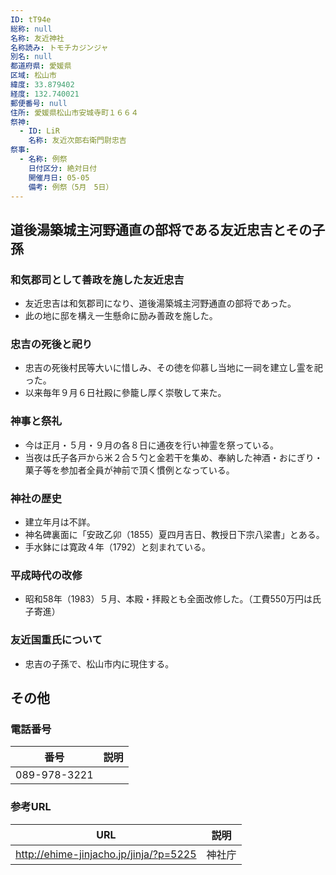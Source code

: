 ```yaml
---
ID: tT94e
総称: null
名称: 友近神社
名称読み: トモチカジンジャ
別名: null
都道府県: 愛媛県
区域: 松山市
緯度: 33.879402
経度: 132.740021
郵便番号: null
住所: 愛媛県松山市安城寺町１６６４
祭神:
  - ID: LiR
    名称: 友近次郎右衛門尉忠吉
祭事:
  - 名称: 例祭
    日付区分: 絶対日付
    開催月日: 05-05
    備考: 例祭（5月　5日）
---
```


## 道後湯築城主河野通直の部将である友近忠吉とその子孫

### 和気郡司として善政を施した友近忠吉

- 友近忠吉は和気郡司になり、道後湯築城主河野通直の部将であった。
- 此の地に邸を構え一生懸命に励み善政を施した。

### 忠吉の死後と祀り

- 忠吉の死後村民等大いに惜しみ、その徳を仰慕し当地に一祠を建立し霊を祀った。
- 以来毎年９月６日社殿に參籠し厚く崇敬して来た。

### 神事と祭礼

- 今は正月・５月・９月の各８日に通夜を行い神霊を祭っている。
- 当夜は氏子各戸から米２合５勺と金若干を集め、奉納した神酒・おにぎり・菓子等を参加者全員が神前で頂く慣例となっている。

### 神社の歴史

- 建立年月は不詳。
- 神名碑裏面に「安政乙卯（1855）夏四月吉日、教授日下宗八梁書」とある。
- 手水鉢には寛政４年（1792）と刻まれている。

### 平成時代の改修

- 昭和58年（1983）５月、本殿・拝殿とも全面改修した。（工費550万円は氏子寄進）

### 友近国重氏について

- 忠吉の子孫で、松山市内に現住する。

## その他

### 電話番号

| 番号         | 説明 |
| ------------ | ---- |
| 089-978-3221 |      |

### 参考URL

| URL                                    | 説明   |
| -------------------------------------- | ------ |
| http://ehime-jinjacho.jp/jinja/?p=5225 | 神社庁 |
